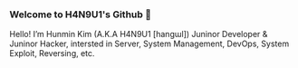 ### Welcome to H4N9U1's Github 👋

Hello! I’m Hunmin Kim (A.K.A H4N9U1 [hangɯl])
Juninor Developer & Juninor Hacker, intersted in Server, System Management, DevOps, System Exploit, Reversing, etc.
